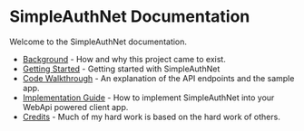 # SimpleAuthNet Documentation

Welcome to the SimpleAuthNet documentation.

- [Background](background.md) - How and why this project came to exist.
- [Getting Started](getting-started.md) - Getting started with SimpleAuthNet
- [Code Walkthrough](code.md) - An explanation of the API endpoints and the sample app.
- [Implementation Guide](implementation.md) - How to implement SimpleAuthNet into your WebApi powered client app.
- [Credits](credits.md) - Much of my hard work is based on the hard work of others.
